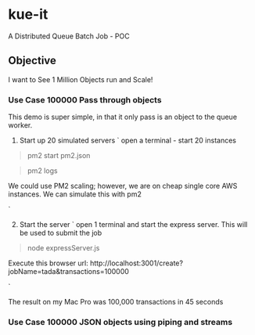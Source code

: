 # kue-it
A Distributed Queue Batch Job - POC

## Objective
I want to See 1 Million Objects run and Scale!

### Use Case 100000 Pass through objects

This demo is super simple, in that it only pass is an object to the queue worker. 

1. Start up 20 simulated servers
`
 open a terminal - start 20 instances 
 
 >  pm2 start pm2.json 
 
 >  pm2 logs  

We could use PM2 scaling; however, we are on cheap single core AWS instances. We can simulate this with pm2 

`

2. Start the server
`
  open 1 terminal and start the express server. This will be used to submit the job
  > node expressServer.js 
  
  Execute this browser url: http://localhost:3001/create?jobName=tada&transactions=100000
  
`

The result on my Mac Pro was 100,000 transactions in 45 seconds




### Use Case 100000 JSON objects using piping and streams









